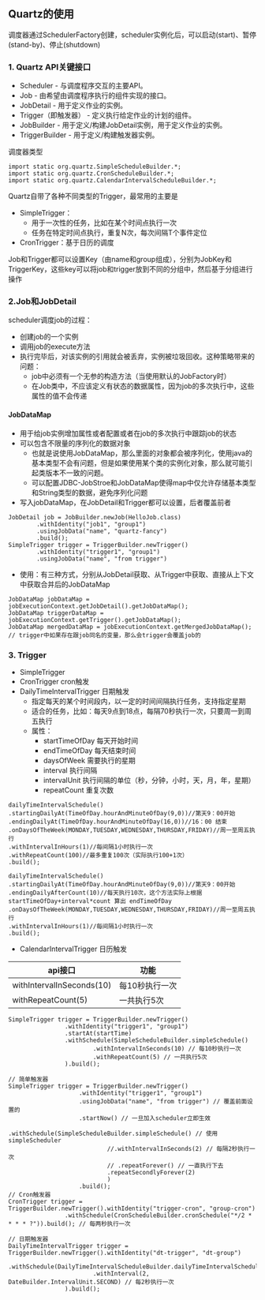 ## Quartz的使用

调度器通过SchedulerFactory创建，scheduler实例化后，可以启动(start)、暂停(stand-by)、停止(shutdown)

### 1. Quartz API关键接口
- Scheduler - 与调度程序交互的主要API。
- Job - 由希望由调度程序执行的组件实现的接口。
- JobDetail - 用于定义作业的实例。
- Trigger（即触发器） - 定义执行给定作业的计划的组件。
- JobBuilder - 用于定义/构建JobDetail实例，用于定义作业的实例。
- TriggerBuilder - 用于定义/构建触发器实例。


调度器类型
```
import static org.quartz.SimpleScheduleBuilder.*;
import static org.quartz.CronScheduleBuilder.*;
import static org.quartz.CalendarIntervalScheduleBuilder.*;
```


Quartz自带了各种不同类型的Trigger，最常用的主要是
- SimpleTrigger：
    - 用于一次性的任务，比如在某个时间点执行一次
    - 任务在特定时间点执行，重复N次，每次间隔T个事件定位
- CronTrigger：基于日历的调度


Job和Trigger都可以设置Key（由name和group组成），分别为JobKey和TriggerKey，这些key可以将job和trigger放到不同的分组中，然后基于分组进行操作

### 2.Job和JobDetail

scheduler调度job的过程：
- 创建job的一个实例
- 调用job的execute方法
- 执行完毕后，对该实例的引用就会被丢弃，实例被垃圾回收。这种策略带来的问题：
    - job中必须有一个无参的构造方法（当使用默认的JobFactory时）
    - 在Job类中，不应该定义有状态的数据属性，因为job的多次执行中，这些属性的值不会传递

#### JobDataMap
- 用于给job实例增加属性或者配置或者在job的多次执行中跟踪job的状态
- 可以包含不限量的序列化的数据对象
    - 也就是说使用JobDataMap，那么里面的对象都会被序列化，使用java的基本类型不会有问题，但是如果使用某个类的实例化对象，那么就可能引起类版本不一致的问题。
    - 可以配置JDBC-JobStroe和JobDataMap使得map中仅允许存储基本类型和String类型的数据，避免序列化问题
- 写入jobDataMap，在JobDetail和Trigger都可以设置，后者覆盖前者
```
JobDetail job = JobBuilder.newJob(HelloJob.class) 
        .withIdentity("job1", "group1")
        .usingJobData("name", "quartz-fancy")
        .build();
SimpleTrigger trigger = TriggerBuilder.newTrigger()
        .withIdentity("trigger1", "group1")
        .usingJobData("name", "from trigger") 
```
- 使用：有三种方式，分别从JobDetail获取、从Trigger中获取、直接从上下文中获取合并后的JobDataMap
```
JobDataMap jobDataMap = jobExecutionContext.getJobDetail().getJobDataMap();
JobDataMap triggerDataMap = jobExecutionContext.getTrigger().getJobDataMap();
JobDataMap mergedDataMap = jobExecutionContext.getMergedJobDataMap(); // trigger中如果存在跟job同名的变量，那么会trigger会覆盖job的
```


### 3. Trigger
- SimpleTrigger
- CronTrigger cron触发
- DailyTimeIntervalTrigger 日期触发
    - 指定每天的某个时间段内，以一定的时间间隔执行任务，支持指定星期
    - 适合的任务，比如：每天9点到18点，每隔70秒执行一次，只要周一到周五执行
    - 属性：
        - startTimeOfDay 每天开始时间
        - endTimeOfDay 每天结束时间
        - daysOfWeek 需要执行的星期
        - interval 执行间隔
        - intervalUnit 执行间隔的单位（秒，分钟，小时，天，月，年，星期）
        - repeatCount 重复次数
```
dailyTimeIntervalSchedule()
.startingDailyAt(TimeOfDay.hourAndMinuteOfDay(9,0))//第天9：00开始
.endingDailyAt(TimeOfDay.hourAndMinuteOfDay(16,0))//16：00 结束 
.onDaysOfTheWeek(MONDAY,TUESDAY,WEDNESDAY,THURSDAY,FRIDAY)//周一至周五执行
.withIntervalInHours(1)//每间隔1小时执行一次
.withRepeatCount(100)//最多重复100次（实际执行100+1次）
.build();

dailyTimeIntervalSchedule()
.startingDailyAt(TimeOfDay.hourAndMinuteOfDay(9,0))//第天9：00开始
.endingDailyAfterCount(10)//每天执行10次，这个方法实际上根据 startTimeOfDay+interval*count 算出 endTimeOfDay
.onDaysOfTheWeek(MONDAY,TUESDAY,WEDNESDAY,THURSDAY,FRIDAY)//周一至周五执行
.withIntervalInHours(1)//每间隔1小时执行一次
.build();
```
- CalendarIntervalTrigger 日历触发

api接口 | 功能
--- | ---
withIntervalInSeconds(10) | 每10秒执行一次
withRepeatCount(5) | 一共执行5次

```
SimpleTrigger trigger = TriggerBuilder.newTrigger()
                .withIdentity("trigger1", "group1")
                .startAt(startTime)
                .withSchedule(SimpleScheduleBuilder.simpleSchedule()
                        .withIntervalInSeconds(10) // 每10秒执行一次
                        .withRepeatCount(5) // 一共执行5次
                ).build();

// 简单触发器
SimpleTrigger trigger = TriggerBuilder.newTrigger()
                    .withIdentity("trigger1", "group1")
                    .usingJobData("name", "from trigger") // 覆盖前面设置的
                    .startNow() // 一旦加入scheduler立即生效
                    .withSchedule(SimpleScheduleBuilder.simpleSchedule() // 使用simpleScheduler
                            //.withIntervalInSeconds(2) // 每隔2秒执行一次
                            // .repeatForever() // 一直执行下去
                            .repeatSecondlyForever(2)
                            )
                    .build();
// Cron触发器                    
CronTrigger trigger = TriggerBuilder.newTrigger().withIdentity("trigger-cron", "group-cron")
                .withSchedule(CronScheduleBuilder.cronSchedule("*/2 * * * * ?")).build(); // 每两秒执行一次

// 日期触发器
DailyTimeIntervalTrigger trigger = TriggerBuilder.newTrigger().withIdentity("dt-trigger", "dt-group")
                .withSchedule(DailyTimeIntervalScheduleBuilder.dailyTimeIntervalSchedule()
                        .withInterval(2, DateBuilder.IntervalUnit.SECOND) // 每2秒执行一次
                ).build();

```